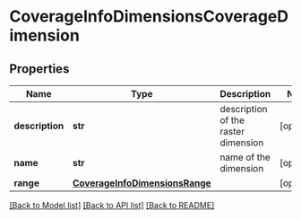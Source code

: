 # CoverageInfoDimensionsCoverageDimension

## Properties
Name | Type | Description | Notes
------------ | ------------- | ------------- | -------------
**description** | **str** | description of the raster dimension | [optional] 
**name** | **str** | name of the dimension | [optional] 
**range** | [**CoverageInfoDimensionsRange**](CoverageInfoDimensionsRange.md) |  | [optional] 

[[Back to Model list]](../README.md#documentation-for-models) [[Back to API list]](../README.md#documentation-for-api-endpoints) [[Back to README]](../README.md)


